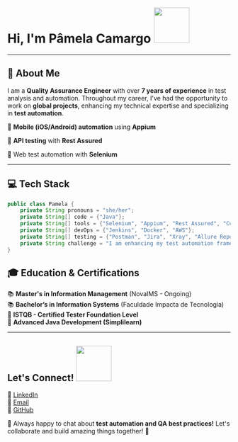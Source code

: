 # Hi, I'm Pâmela Camargo <img src="https://media1.giphy.com/media/v1.Y2lkPTc5MGI3NjExaDlhOGFrdDVvMDc2NGI5NHVwcHU1Ymg2emF3aXNoNGZ6ZXZ1NWo2ciZlcD12MV9pbnRlcm5hbF9naWZfYnlfaWQmY3Q9cw/Fx8fRGgRTCePwvSHsy/giphy.gif" width="80" height="80"/>

---

## 📌 About Me

I am a **Quality Assurance Engineer** with over **7 years of experience** in test analysis and automation. Throughout my career, I've had the opportunity to work on **global projects**, enhancing my technical expertise and specializing in **test automation**.

🔹 **Mobile (iOS/Android) automation** using **Appium**

🔹 **API testing** with **Rest Assured**

🔹 Web test automation with **Selenium**

---

## 💻 Tech Stack

```java
public class Pamela {
    private String pronouns = "she/her";
    private String[] code = {"Java"};
    private String[] tools = {"Selenium", "Appium", "Rest Assured", "Cucumber", "JUnit"};
    private String[] devOps = {"Jenkins", "Docker", "AWS"};
    private String[] testing = {"Postman", "Jira", "Xray", "Allure Report", "SQL"};
    private String challenge = "I am enhancing my test automation frameworks and DevOps integration!";
}
```

## 🎓 Education & Certifications

📚 **Master's in Information Management** (NovaIMS - Ongoing)\
📚 **Bachelor’s in Information Systems** (Faculdade Impacta de Tecnologia)\
📜 **ISTQB - Certified Tester Foundation Level**\
📜 **Advanced Java Development (Simplilearn)**

---

## Let's Connect! <img src="https://media0.giphy.com/media/v1.Y2lkPTc5MGI3NjExOWFldGc4bnF1eHhqMWl4MTcwcTdmbW9peml3Znh6d3lubjV3ZWRqNyZlcD12MV9pbnRlcm5hbF9naWZfYnlfaWQmY3Q9cw/d3mu9bOv2AH2OPsrcp/giphy.gif" width="80" height="80"/>

💼 [LinkedIn](https://www.linkedin.com/in/apamcamargo)\
📧 [Email](mailto\:paamcamargo@hotmail.com)\
📂 [GitHub](https://github.com/apamcamargo)

💬 Always happy to chat about **test automation and QA best practices!** Let's collaborate and build amazing things together! 🚀

